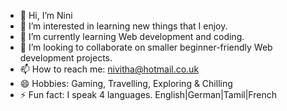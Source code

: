 - 👋 Hi, I’m Nini
- 👀 I’m interested in learning new things that I enjoy.
- 🌱 I’m currently learning Web development and coding.
- 💞️ I’m looking to collaborate on smaller beginner-friendly Web development projects.
- 📫 How to reach me: nivitha@hotmail.co.uk
- 😄 Hobbies: Gaming, Travelling, Exploring & Chilling
- ⚡ Fun fact: I speak 4 languages. English|German|Tamil|French

<!---
Ninix3/Ninix3 is a ✨ special ✨ repository because its `README.md` (this file) appears on your GitHub profile.
You can click the Preview link to take a look at your changes.
--->
